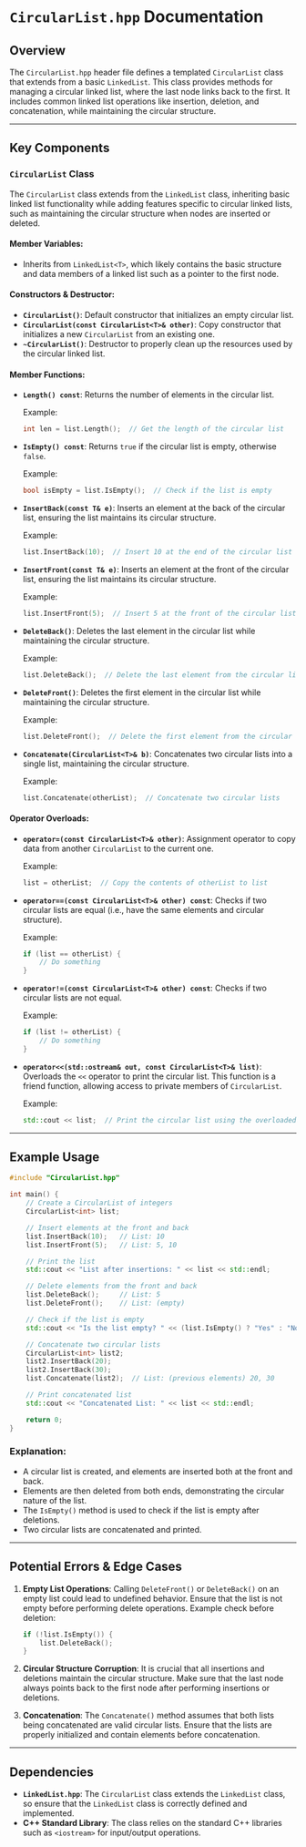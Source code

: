 # `CircularList.hpp` Documentation

## Overview

The `CircularList.hpp` header file defines a templated `CircularList` class that extends from a basic `LinkedList`. This class provides methods for managing a circular linked list, where the last node links back to the first. It includes common linked list operations like insertion, deletion, and concatenation, while maintaining the circular structure.

---

## Key Components

### `CircularList` Class

The `CircularList` class extends from the `LinkedList` class, inheriting basic linked list functionality while adding features specific to circular linked lists, such as maintaining the circular structure when nodes are inserted or deleted.

#### Member Variables:
- Inherits from `LinkedList<T>`, which likely contains the basic structure and data members of a linked list such as a pointer to the first node.

#### Constructors & Destructor:
- **`CircularList()`**: Default constructor that initializes an empty circular list.
- **`CircularList(const CircularList<T>& other)`**: Copy constructor that initializes a new `CircularList` from an existing one.
- **`~CircularList()`**: Destructor to properly clean up the resources used by the circular linked list.

#### Member Functions:
- **`Length() const`**: Returns the number of elements in the circular list.

  Example:
  ```cpp
  int len = list.Length();  // Get the length of the circular list
  ```

- **`IsEmpty() const`**: Returns `true` if the circular list is empty, otherwise `false`.

  Example:
  ```cpp
  bool isEmpty = list.IsEmpty();  // Check if the list is empty
  ```

- **`InsertBack(const T& e)`**: Inserts an element at the back of the circular list, ensuring the list maintains its circular structure.

  Example:
  ```cpp
  list.InsertBack(10);  // Insert 10 at the end of the circular list
  ```

- **`InsertFront(const T& e)`**: Inserts an element at the front of the circular list, ensuring the list maintains its circular structure.

  Example:
  ```cpp
  list.InsertFront(5);  // Insert 5 at the front of the circular list
  ```

- **`DeleteBack()`**: Deletes the last element in the circular list while maintaining the circular structure.

  Example:
  ```cpp
  list.DeleteBack();  // Delete the last element from the circular list
  ```

- **`DeleteFront()`**: Deletes the first element in the circular list while maintaining the circular structure.

  Example:
  ```cpp
  list.DeleteFront();  // Delete the first element from the circular list
  ```

- **`Concatenate(CircularList<T>& b)`**: Concatenates two circular lists into a single list, maintaining the circular structure.

  Example:
  ```cpp
  list.Concatenate(otherList);  // Concatenate two circular lists
  ```

#### Operator Overloads:
- **`operator=(const CircularList<T>& other)`**: Assignment operator to copy data from another `CircularList` to the current one.

  Example:
  ```cpp
  list = otherList;  // Copy the contents of otherList to list
  ```

- **`operator==(const CircularList<T>& other) const`**: Checks if two circular lists are equal (i.e., have the same elements and circular structure).

  Example:
  ```cpp
  if (list == otherList) {
      // Do something
  }
  ```

- **`operator!=(const CircularList<T>& other) const`**: Checks if two circular lists are not equal.

  Example:
  ```cpp
  if (list != otherList) {
      // Do something
  }
  ```

- **`operator<<(std::ostream& out, const CircularList<T>& list)`**: Overloads the `<<` operator to print the circular list. This function is a friend function, allowing access to private members of `CircularList`.

  Example:
  ```cpp
  std::cout << list;  // Print the circular list using the overloaded << operator
  ```

---

## Example Usage

```cpp
#include "CircularList.hpp"

int main() {
    // Create a CircularList of integers
    CircularList<int> list;

    // Insert elements at the front and back
    list.InsertBack(10);   // List: 10
    list.InsertFront(5);   // List: 5, 10

    // Print the list
    std::cout << "List after insertions: " << list << std::endl;

    // Delete elements from the front and back
    list.DeleteBack();     // List: 5
    list.DeleteFront();    // List: (empty)

    // Check if the list is empty
    std::cout << "Is the list empty? " << (list.IsEmpty() ? "Yes" : "No") << std::endl;

    // Concatenate two circular lists
    CircularList<int> list2;
    list2.InsertBack(20);
    list2.InsertBack(30);
    list.Concatenate(list2);  // List: (previous elements) 20, 30

    // Print concatenated list
    std::cout << "Concatenated List: " << list << std::endl;

    return 0;
}
```

### Explanation:
- A circular list is created, and elements are inserted both at the front and back.
- Elements are then deleted from both ends, demonstrating the circular nature of the list.
- The `IsEmpty()` method is used to check if the list is empty after deletions.
- Two circular lists are concatenated and printed.

---

## Potential Errors & Edge Cases

1. **Empty List Operations**: Calling `DeleteFront()` or `DeleteBack()` on an empty list could lead to undefined behavior. Ensure that the list is not empty before performing delete operations.
   Example check before deletion:
   ```cpp
   if (!list.IsEmpty()) {
       list.DeleteBack();
   }
   ```

2. **Circular Structure Corruption**: It is crucial that all insertions and deletions maintain the circular structure. Make sure that the last node always points back to the first node after performing insertions or deletions.

3. **Concatenation**: The `Concatenate()` method assumes that both lists being concatenated are valid circular lists. Ensure that the lists are properly initialized and contain elements before concatenation.

---

## Dependencies

- **`LinkedList.hpp`**: The `CircularList` class extends the `LinkedList` class, so ensure that the `LinkedList` class is correctly defined and implemented.
- **C++ Standard Library**: The class relies on the standard C++ libraries such as `<iostream>` for input/output operations.
